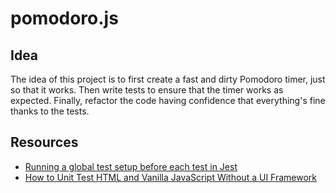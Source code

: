 # pomodoro.js

## Idea

The idea of this project is to first create a fast and dirty Pomodoro timer, just so that it works.
Then write tests to ensure that the timer works as expected. Finally, refactor the code having confidence
that everything's fine thanks to the tests.

## Resources

- [Running a global test setup before each test in Jest](https://stackoverflow.com/questions/48722930/running-a-global-test-setup-before-each-test-in-jest)
- [How to Unit Test HTML and Vanilla JavaScript Without a UI Framework](https://dev.to/thawkin3/how-to-unit-test-html-and-vanilla-javascript-without-a-ui-framework-4io)
